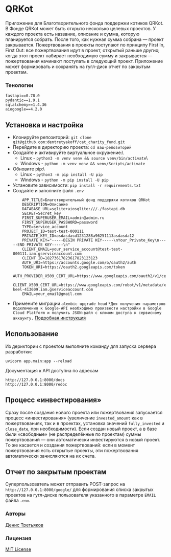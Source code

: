 # QRKot
Приложение для Благотворительного фонда поддержки котиков QRKot. 
В Фонде QRKot может быть открыто несколько целевых проектов. У каждого проекта есть название, описание и сумма, которую планируется собрать. После того, как нужная сумма собрана — проект закрывается.
Пожертвования в проекты поступают по принципу First In, First Out: все пожертвования идут в проект, открытый раньше других; когда этот проект набирает необходимую сумму и закрывается — пожертвования начинают поступать в следующий проект.
Приложение может формировать и сохранять на гугл-диск отчет по закрытым проектам.

### Тенологии
```
fastapi==0.78.0
pydantic==1.9.1
sqlalchemy==1.4.36
aiogoogle==4.2.0
```

## Установка и настройка
- Клонируйте репозиторий: `git clone git@github.com:dentretyakoff/cat_charity_fund.git`
- Перейдите в директорию проекта: `cd ваш-репозиторий`
- Создайте и активируйте виртуальное окружение:\
  - Linux - `python3 -m venv venv && source venv/bin/activate`\
  - Windows - `python -m venv venv && venv/Scripts/activate`
- Обновите pip:\
    - Linux - `python3 -m pip install -U pip`
    - Windows - `python -m pip install -U pip`
- Установите зависимости: `pip install -r requirements.txt`
- Создайте и заполните файл `.env`
    ```
        APP_TITLE=Благотворительный фонд поддержки котиков QRKot
        DESCRIPTION=Описание
        DATABASE_URL=sqlite+aiosqlite:///./fastapi.db
        SECRET=Secret_key
        FIRST_SUPERUSER_EMAIL=admin@admin.ru
        FIRST_SUPERUSER_PASSWORD=password
        TYPE=service_account
        PROJECT_ID=test-test-000111
        PRIVATE_KEY_ID=asdasdasd1231288a96251113asdasda12
        PRIVATE_KEY="-----BEGIN PRIVATE KEY-----\nYour_Private_Key\n-----END PRIVATE KEY-----\n"
        CLIENT_EMAIL=your_service_account@test-test-000111.iam.gserviceaccount.com
        CLIENT_ID=18273617823617823123123
        AUTH_URI=https://accounts.google.com/o/oauth2/auth
        TOKEN_URI=https://oauth2.googleapis.com/token
        AUTH_PROVIDER_X509_CERT_URL=https://www.googleapis.com/oauth2/v1/certs
        CLIENT_X509_CERT_URL=https://www.googleapis.com/robot/v1/metadata/x509/practicum%40cool-keel-413609.iam.gserviceaccount.com
        EMAIL=your_email@gmail.com
    ```
- Примените миграции `alembic upgrade head`
`*Для получения параметров подключения к Google-API необходимо произвести настройки в Google Cloud Platform и получить JSON-файл с ключом доступа к сервисному аккаунту.` [Подробная инструкция](https://developers.google.com/sheets/api/quickstart/python?hl=en)

## Использование
Из дериктории с проектом выполните команду для запуска сервера разработки:
```
uvicorn app.main:app --reload
```
Документация к API доступна по адресам
```
http://127.0.0.1:8000/docs
http://127.0.0.1:8000/redoc
```

## Процесс «инвестирования»
Сразу после создания нового проекта или пожертвования запускается процесс «инвестирования» (увеличение `invested_amount` как в пожертвованиях, так и в проектах, установка значений `fully_invested` и `close_date`, при необходимости). 
Если создан новый проект, а в базе были «свободные» (не распределённые по проектам) суммы пожертвований — они автоматически  инвестируются в новый проект. То же касается и создания пожертвований: если в момент пожертвования есть открытые проекты, эти пожертвования автоматически зачисляются на их счета.
## Отчет по закрытым проектам
Суперпользователь может отправить POST-запрос на `http://127.0.0.1:8000/google/` для формирования списка закрытых проектов на гугл-диске пользователя указанного в параметре `EMAIL` файла `.env`.


### Авторы
[Денис Третьяков](https://github.com/dentretyakoff)
### Лицензия
[MIT License](https://opensource.org/licenses/MIT)
